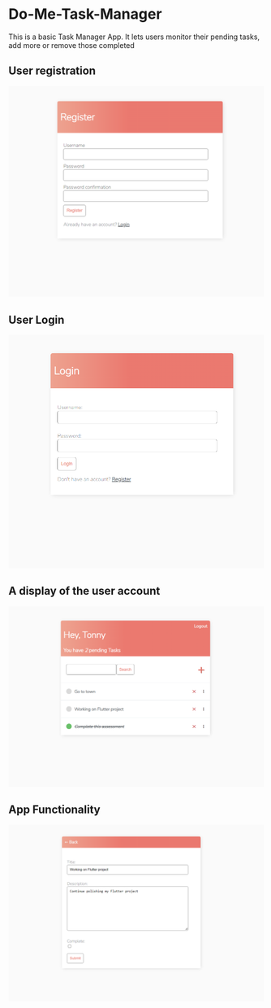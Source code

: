 # Do-Me-Task-Manager
This is a basic Task Manager App. It lets users monitor their pending tasks, add more or remove those completed

## User registration
![Registration Page](task-manager/register.png)

## User Login
![Login Page](task-manager/login.png)

## A display of the user account
![User Menu Page](task-manager/mainpage.png)

## App Functionality
![Functionality Page](task-manager/functionality.png)



